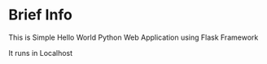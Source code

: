 # Brief Info

 This is Simple Hello World Python Web Application using Flask Framework

 It runs in Localhost
